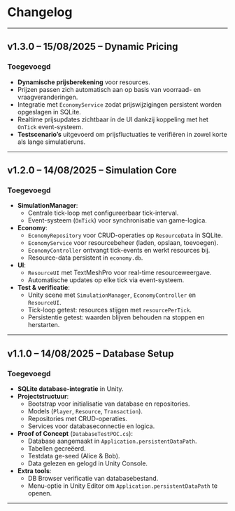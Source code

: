 # Changelog

---

## v1.3.0 – 15/08/2025 – Dynamic Pricing

### Toegevoegd

- **Dynamische prijsberekening** voor resources.
- Prijzen passen zich automatisch aan op basis van voorraad- en vraagveranderingen.
- Integratie met `EconomyService` zodat prijswijzigingen persistent worden opgeslagen in SQLite.
- Realtime prijsupdates zichtbaar in de UI dankzij koppeling met het `OnTick` event-systeem.
- **Testscenario’s** uitgevoerd om prijsfluctuaties te verifiëren in zowel korte als lange simulatieruns.

---

## v1.2.0 – 14/08/2025 – Simulation Core

### Toegevoegd

- **SimulationManager**:
    - Centrale tick-loop met configureerbaar tick-interval.
    - Event-systeem (`OnTick`) voor synchronisatie van game-logica.
- **Economy**:
    - `EconomyRepository` voor CRUD-operaties op `ResourceData` in SQLite.
    - `EconomyService` voor resourcebeheer (laden, opslaan, toevoegen).
    - `EconomyController` ontvangt tick-events en werkt resources bij.
    - Resource-data persistent in `economy.db`.
- **UI**:
    - `ResourceUI` met TextMeshPro voor real-time resourceweergave.
    - Automatische updates op elke tick via event-systeem.
- **Test & verificatie**:
    - Unity scene met `SimulationManager`, `EconomyController` en `ResourceUI`.
    - Tick-loop getest: resources stijgen met `resourcePerTick`.
    - Persistentie getest: waarden blijven behouden na stoppen en herstarten.

---

## v1.1.0 – 14/08/2025 – Database Setup

### Toegevoegd

- **SQLite database-integratie** in Unity.
- **Projectstructuur**:
    - Bootstrap voor initialisatie van database en repositories.
    - Models (`Player`, `Resource`, `Transaction`).
    - Repositories met CRUD-operaties.
    - Services voor databaseconnectie en logica.
- **Proof of Concept** (`DatabaseTestPOC.cs`):
    - Database aangemaakt in `Application.persistentDataPath`.
    - Tabellen gecreëerd.
    - Testdata ge-seed (Alice & Bob).
    - Data gelezen en gelogd in Unity Console.
- **Extra tools**:
    - DB Browser verificatie van databasebestand.
    - Menu-optie in Unity Editor om `Application.persistentDataPath` te openen.

---
